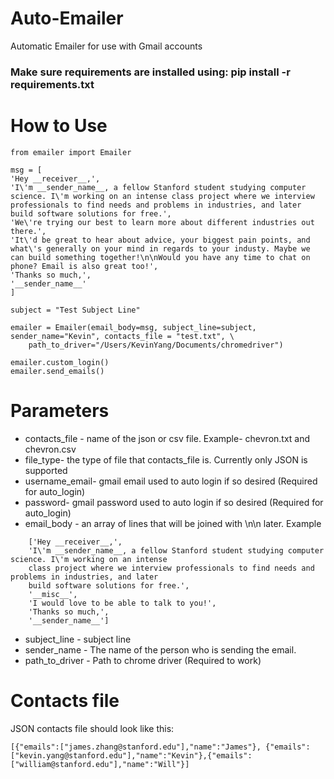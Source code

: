 # Auto-Emailer
Automatic Emailer for use with Gmail accounts

### Make sure requirements are installed using: pip install -r requirements.txt

# How to Use
~~~~
from emailer import Emailer  

msg = [
'Hey __receiver__,',
'I\'m __sender_name__, a fellow Stanford student studying computer science. I\'m working on an intense class project where we interview professionals to find needs and problems in industries, and later build software solutions for free.',
'We\'re trying our best to learn more about different industries out there.',
'It\'d be great to hear about advice, your biggest pain points, and what\'s generally on your mind in regards to your industy. Maybe we can build something together!\n\nWould you have any time to chat on phone? Email is also great too!',
'Thanks so much,',
'__sender_name__'
]

subject = "Test Subject Line"

emailer = Emailer(email_body=msg, subject_line=subject, sender_name="Kevin", contacts_file = "test.txt", \
    path_to_driver="/Users/KevinYang/Documents/chromedriver")

emailer.custom_login()
emailer.send_emails()
~~~~

# Parameters
- contacts_file - name of the json or csv file. Example- chevron.txt and chevron.csv
- file_type- the type of file that contacts_file is. Currently only JSON is supported
- username_email- gmail email used to auto login if so desired (Required for auto_login)
- password- gmail password used to auto login if so desired (Required for auto_login)
- email_body - an array of lines that will be joined with \n\n later. Example
~~~~
    ['Hey __receiver__,',
    'I\'m __sender_name__, a fellow Stanford student studying computer science. I\'m working on an intense 
    class project where we interview professionals to find needs and problems in industries, and later 
    build software solutions for free.',
    '__misc__',
    'I would love to be able to talk to you!',
    'Thanks so much,',
    '__sender_name__']
~~~~
- subject_line - subject line
- sender_name - The name of the person who is sending the email.
- path_to_driver - Path to chrome driver (Required to work)

# Contacts file 
JSON contacts file should look like this: 
~~~~
[{"emails":["james.zhang@stanford.edu"],"name":"James"}, {"emails":["kevin.yang@stanford.edu"],"name":"Kevin"},{"emails":["william@stanford.edu"],"name":"Will"}] 
~~~~

